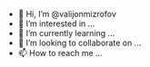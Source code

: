 - 👋 Hi, I’m @valijonmizrofov
- 👀 I’m interested in ...
- 🌱 I’m currently learning ...
- 💞️ I’m looking to collaborate on ...
- 📫 How to reach me ...

<!---
valijonmizrofov/valijonmizrofov is a ✨ special ✨ repository because its `README.md` (this file) appears on your GitHub profile.
You can click the Preview link to take a look at your changes.
--->
